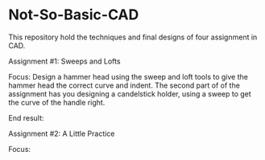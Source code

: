 # Not-So-Basic-CAD
This repository hold the techniques and final designs of four assignment in CAD.


Assignment #1: Sweeps and Lofts

Focus: Design a hammer head using the sweep and loft tools to give the hammer head the correct curve and indent. The second part of 
of the assignment has you designing a candelstick holder, using a sweep to get the curve of the handle right.

End result: 





Assignment #2: A Little Practice

Focus: 
